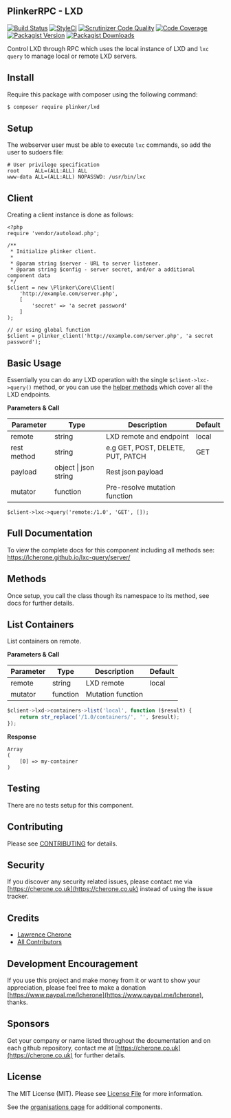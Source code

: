 ## PlinkerRPC - LXD

[![Build Status](https://travis-ci.org/plinker/lxd.svg?branch=master)](https://travis-ci.org/plinker/lxd)
[![StyleCI](https://styleci.io/repos/REPO_ID_CHANGE_THIS/shield?branch=master)](https://styleci.io/repos/REPO_ID_CHANGE_THIS)
[![Scrutinizer Code Quality](https://scrutinizer-ci.com/g/plinker/lxd/badges/quality-score.png?b=master)](https://scrutinizer-ci.com/g/plinker/lxd/?branch=master)
[![Code Coverage](https://scrutinizer-ci.com/g/plinker/lxd/badges/coverage.png?b=master)](https://scrutinizer-ci.com/g/plinker/lxd/code-structure/master/code-coverage)
[![Packagist Version](https://img.shields.io/packagist/v/plinker/lxd.svg?style=flat-square)](https://github.com/plinker/lxd/releases)
[![Packagist Downloads](https://img.shields.io/packagist/dt/plinker/lxd.svg?style=flat-square)](https://packagist.org/packages/plinker/lxd)

Control LXD through RPC which uses the local instance of LXD and `lxc query` to manage local or remote LXD servers.

## Install

Require this package with composer using the following command:

``` bash
$ composer require plinker/lxd
```

## Setup

The webserver user must be able to execute `lxc` commands, so add the user to sudoers file:

```
# User privilege specification
root     ALL=(ALL:ALL) ALL
www-data ALL=(ALL:ALL) NOPASSWD: /usr/bin/lxc
```

## Client

Creating a client instance is done as follows:


    <?php
    require 'vendor/autoload.php';

    /**
     * Initialize plinker client.
     *
     * @param string $server - URL to server listener.
     * @param string $config - server secret, and/or a additional component data
     */
    $client = new \Plinker\Core\Client(
        'http://example.com/server.php',
        [
            'secret' => 'a secret password'
        ]
    );
    
    // or using global function
    $client = plinker_client('http://example.com/server.php', 'a secret password');
    
## Basic Usage

Essentially you can do any LXD operation with the single `$client->lxc->query()` method, or you can use the [helper methods](https://lcherone.github.io/lxc-query/server/)  which cover all the LXD endpoints.

**Parameters & Call**

| Parameter    | Type          | Description   | Default                     |
| ----------   | ------------- | ------------- | -------------               | 
| remote       | string        | LXD remote and endpoint            | local |
| rest method  | string        | e.g GET, POST, DELETE, PUT, PATCH  | GET    |
| payload      | object \| json string | Rest json payload          |        |
| mutator      | function      | Pre-resolve mutation function      |        |

```
$client->lxc->query('remote:/1.0', 'GET', []);
```

## Full Documentation

To view the complete docs for this component including all methods see: https://lcherone.github.io/lxc-query/server/

## Methods

Once setup, you call the class though its namespace to its method, see docs for further details.

## List Containers

List containers on remote.

**Parameters & Call**

| Parameter    | Type          | Description   | Default       |
| ----------   | ------------- | ------------- | ------------- | 
| remote       | string        | LXD remote    | local         |
| mutator      | function      | Mutation function |           |

``` javascript
$client->lxd->containers->list('local', function ($result) {
    return str_replace('/1.0/containers/', '', $result);    
});
```

**Response**
``` text
Array
(
    [0] => my-container
)
```

## Testing

There are no tests setup for this component.

## Contributing

Please see [CONTRIBUTING](https://github.com/plinker-rpc/lxd/blob/master/CONTRIBUTING) for details.

## Security

If you discover any security related issues, please contact me via [https://cherone.co.uk](https://cherone.co.uk) instead of using the issue tracker.

## Credits

- [Lawrence Cherone](https://github.com/lcherone)
- [All Contributors](https://github.com/plinker-rpc/lxd/graphs/contributors)


## Development Encouragement

If you use this project and make money from it or want to show your appreciation,
please feel free to make a donation [https://www.paypal.me/lcherone](https://www.paypal.me/lcherone), thanks.

## Sponsors

Get your company or name listed throughout the documentation and on each github repository, contact me at [https://cherone.co.uk](https://cherone.co.uk) for further details.

## License

The MIT License (MIT). Please see [License File](https://github.com/plinker-rpc/lxd/blob/master/LICENSE) for more information.

See the [organisations page](https://github.com/plinker-rpc) for additional components.
